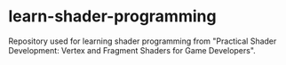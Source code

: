 # learn-shader-programming
Repository used for learning shader programming from "Practical Shader Development: Vertex and Fragment Shaders for Game Developers".
